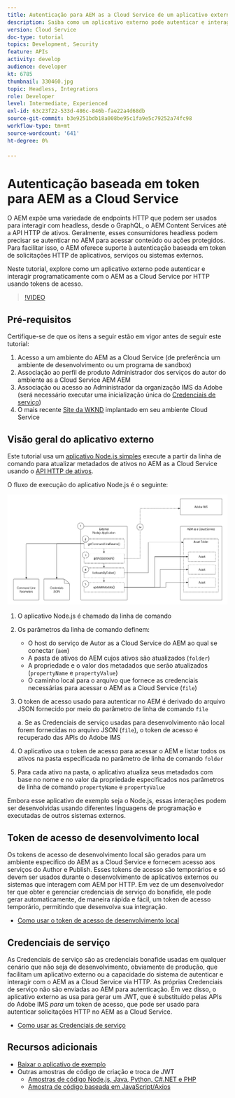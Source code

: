 ```yaml
---
title: Autenticação para AEM as a Cloud Service de um aplicativo externo
description: Saiba como um aplicativo externo pode autenticar e interagir programaticamente com o AEM as a Cloud Service por HTTP usando Tokens de acesso de desenvolvimento local e Credenciais de serviço.
version: Cloud Service
doc-type: tutorial
topics: Development, Security
feature: APIs
activity: develop
audience: developer
kt: 6785
thumbnail: 330460.jpg
topic: Headless, Integrations
role: Developer
level: Intermediate, Experienced
exl-id: 63c23f22-533d-486c-846b-fae22a4d68db
source-git-commit: b3e9251bdb18a008be95c1fa9e5c79252a74fc98
workflow-type: tm+mt
source-wordcount: '641'
ht-degree: 0%

---
```


# Autenticação baseada em token para AEM as a Cloud Service

O AEM expõe uma variedade de endpoints HTTP que podem ser usados para interagir com headless, desde o GraphQL, o AEM Content Services até a API HTTP de ativos. Geralmente, esses consumidores headless podem precisar se autenticar no AEM para acessar conteúdo ou ações protegidos. Para facilitar isso, o AEM oferece suporte à autenticação baseada em token de solicitações HTTP de aplicativos, serviços ou sistemas externos.

Neste tutorial, explore como um aplicativo externo pode autenticar e interagir programaticamente com o AEM as a Cloud Service por HTTP usando tokens de acesso.

>[!VIDEO](https://video.tv.adobe.com/v/330460?quality=12&learn=on)

## Pré-requisitos

Certifique-se de que os itens a seguir estão em vigor antes de seguir este tutorial:

1. Acesso a um ambiente do AEM as a Cloud Service (de preferência um ambiente de desenvolvimento ou um programa de sandbox)
1. Associação ao perfil de produto Administrador dos serviços do autor do ambiente as a Cloud Service AEM AEM
1. Associação ou acesso ao Administrador da organização IMS da Adobe (será necessário executar uma inicialização única do [Credenciais de serviço](./service-credentials.md))
1. O mais recente [Site da WKND](https://github.com/adobe/aem-guides-wknd) implantado em seu ambiente Cloud Service

## Visão geral do aplicativo externo

Este tutorial usa um [aplicativo Node.js simples](./assets/aem-guides_token-authentication-external-application.zip) execute a partir da linha de comando para atualizar metadados de ativos no AEM as a Cloud Service usando o [API HTTP de ativos](https://experienceleague.adobe.com/docs/experience-manager-cloud-service/assets/admin/mac-api-assets.html).

O fluxo de execução do aplicativo Node.js é o seguinte:

![Aplicativo externo](./assets/overview/external-application.png)

1. O aplicativo Node.js é chamado da linha de comando
1. Os parâmetros da linha de comando definem:
   + O host do serviço de Autor as a Cloud Service do AEM ao qual se conectar (`aem`)
   + A pasta de ativos do AEM cujos ativos são atualizados (`folder`)
   + A propriedade e o valor dos metadados que serão atualizados (`propertyName` e `propertyValue`)
   + O caminho local para o arquivo que fornece as credenciais necessárias para acessar o AEM as a Cloud Service (`file`)
1. O token de acesso usado para autenticar no AEM é derivado do arquivo JSON fornecido por meio do parâmetro de linha de comando `file`

   a. Se as Credenciais de serviço usadas para desenvolvimento não local forem fornecidas no arquivo JSON (`file`), o token de acesso é recuperado das APIs do Adobe IMS
1. O aplicativo usa o token de acesso para acessar o AEM e listar todos os ativos na pasta especificada no parâmetro de linha de comando `folder`
1. Para cada ativo na pasta, o aplicativo atualiza seus metadados com base no nome e no valor da propriedade especificados nos parâmetros de linha de comando `propertyName` e `propertyValue`

Embora esse aplicativo de exemplo seja o Node.js, essas interações podem ser desenvolvidas usando diferentes linguagens de programação e executadas de outros sistemas externos.

## Token de acesso de desenvolvimento local

Os tokens de acesso de desenvolvimento local são gerados para um ambiente específico do AEM as a Cloud Service e fornecem acesso aos serviços do Author e Publish.  Esses tokens de acesso são temporários e só devem ser usados durante o desenvolvimento de aplicativos externos ou sistemas que interagem com AEM por HTTP. Em vez de um desenvolvedor ter que obter e gerenciar credenciais de serviço do bonafide, ele pode gerar automaticamente, de maneira rápida e fácil, um token de acesso temporário, permitindo que desenvolva sua integração.

+ [Como usar o token de acesso de desenvolvimento local](./local-development-access-token.md)

## Credenciais de serviço

As Credenciais de serviço são as credenciais bonafide usadas em qualquer cenário que não seja de desenvolvimento, obviamente de produção, que facilitam um aplicativo externo ou a capacidade do sistema de autenticar e interagir com o AEM as a Cloud Service via HTTP. As próprias Credenciais de serviço não são enviadas ao AEM para autenticação. Em vez disso, o aplicativo externo as usa para gerar um JWT, que é substituído pelas APIs do Adobe IMS _para_ um token de acesso, que pode ser usado para autenticar solicitações HTTP no AEM as a Cloud Service.

+ [Como usar as Credenciais de serviço](./service-credentials.md)

## Recursos adicionais

+ [Baixar o aplicativo de exemplo](./assets/aem-guides_token-authentication-external-application.zip)
+ Outras amostras de código de criação e troca de JWT
   + [Amostras de código Node.js, Java, Python, C#.NET e PHP](https://developer.adobe.com/developer-console/docs/guides/authentication/JWT/samples/)
   + [Amostra de código baseada em JavaScript/Axios](https://github.com/adobe/aemcs-api-client-lib)
